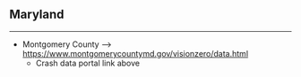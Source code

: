 ## Maryland
---
- Montgomery County --> https://www.montgomerycountymd.gov/visionzero/data.html
  - Crash data portal link above
